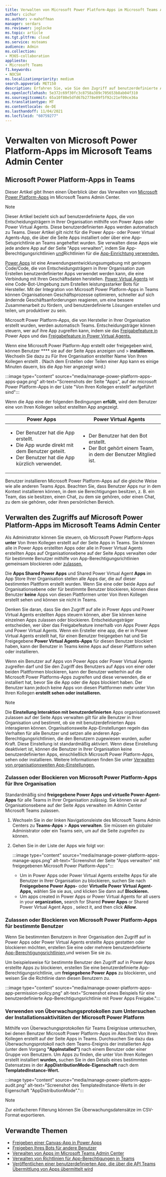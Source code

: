 ```yaml
---
title: Verwalten von Microsoft Power Platform-Apps im Microsoft Teams Admin Center
author: cichur
ms.author: v-mahoffman
manager: serdars
ms.reviewer: joglocke
ms.topic: article
ms.tgt.pltfrm: cloud
ms.service: msteams
audience: Admin
ms.collection:
- M365-collaboration
appliesto:
- Microsoft Teams
f1.keywords:
- NOCSH
ms.localizationpriority: medium
search.appverid: MET150
description: Erfahren Sie, wie Sie den Zugriff auf benutzerdefinierte Apps verwalten, die auf der Microsoft Power Platform im Microsoft Teams Admin Center erstellt wurden.
ms.openlocfilehash: 5e372c69f30fc3c8758a389c705653b8ab04f310
ms.sourcegitcommit: 65a10f80e5dfd67b2778e09f5f92c21ef09ce36a
ms.translationtype: MT
ms.contentlocale: de-DE
ms.lasthandoff: 11/04/2021
ms.locfileid: "60759277"
---
```

# <a name="manage-microsoft-power-platform-apps-in-the-microsoft-teams-admin-center"></a>Verwalten von Microsoft Power Platform-Apps im Microsoft Teams Admin Center

## <a name="microsoft-power-platform-apps-in-teams"></a>Microsoft Power Platform-Apps in Teams

Dieser Artikel gibt Ihnen einen Überblick über das Verwalten von [Microsoft Power Platform-Apps](https://powerplatform.microsoft.com/) im Microsoft Teams Admin Center.

> [!NOTE]
> Dieser Artikel bezieht sich auf benutzerdefinierte Apps, die von Entscheidungsträgern in Ihrer Organisation mithilfe von Power Apps oder Power Virtual Agents. Diese benutzerdefinierten Apps werden automatisch zu Teams. Dieser Artikel gilt nicht für die Power Apps- oder Power Virtual Agents-App, die über die Seite Apps installiert oder über eine App-Setuprichtlinie an Teams angeheftet wurden. Sie verwalten diese Apps wie jede andere [](manage-apps.md) App auf der Seite "Apps verwalten", indem Sie App-Berechtigungsrichtlinien [und](teams-app-permission-policies.md)Richtlinien für die [App-Einrichtung verwenden.](teams-app-setup-policies.md)

[Power Apps](https://powerapps.microsoft.com) ist eine Anwendungsentwicklungsumgebung mit geringem Code/Code, die von Entscheidungsträgern in Ihrer Organisation zum Erstellen benutzerdefinierter Apps verwendet werden kann, die eine Verbindung mit Ihren Geschäftsdaten herstellen. [Power Virtual Agents](/power-virtual-agents/fundamentals-what-is-power-virtual-agents) ist eine Code-Bot-Umgebung zum Erstellen leistungsstarker Bots für Hersteller. Mit der Integration von Microsoft Power Platform-Apps in Teams können Organisationen Geschäftsprozesse optimieren, schneller auf sich ändernde Geschäftsanforderungen reagieren, um eine bessere Zusammenarbeit zu fördern, und benutzerdefinierte Lösungen erstellen und teilen, um produktiver zu sein.  

Microsoft Power Platform-Apps, die von Hersteller in Ihrer Organisation erstellt wurden, werden automatisch Teams. Entscheidungsträger können steuern, wer auf ihre App zugreifen kann, indem sie das [Freigabefeature in](/powerapps/maker/canvas-apps/share-app) Power Apps und das [Freigabefeature in Power Virtual Agents.](/power-virtual-agents/admin-share-bots)

Wenn eine Microsoft Power Platform-App erstellt oder freigegeben wird, können Benutzer **** sie auf der Seite Apps anzeigen und  >  **installieren.** Wechseln Sie dazu zu Für Ihre Organisation erstellter Name Von Ihren Kollegen erstellt . (Nach dem Erstellen oder Teilen einer App kann es einige Minuten dauern, bis die App hier angezeigt wird.)

:::image type="content" source="media/manage-power-platform-apps-apps-page.png" alt-text="Screenshots der Seite "Apps", auf der microsoft Power Platform-Apps in der Liste "Von Ihren Kollegen erstellt" aufgeführt sind":::

Wenn die App eine der folgenden Bedingungen **erfüllt,** wird dem Benutzer eine von Ihren Kollegen selbst erstellten App angezeigt.

|Power Apps |Power Virtual Agents  |
|---------|---------|
|<ul><li>Der Benutzer hat die App erstellt.</li><li>Die App wurde direkt mit dem Benutzer geteilt.</li><li>Der Benutzer hat die App kürzlich verwendet. </li></ul>| <ul><li>Der Benutzer hat den Bot erstellt.</li><li>Der Bot gehört einem Team, in dem der Benutzer Mitglied ist. </li></ul>        |

Benutzer installieren Microsoft Power Platform-Apps auf die gleiche Weise wie alle anderen Teams Apps. Beachten Sie, dass Benutzer Apps nur in dem Kontext installieren können, in dem sie Berechtigungen besitzen, z. B. ein Team, das sie besitzen, einen Chat, zu dem sie gehören, oder einen Chat, zu dem sie gehören, oder ihren persönlichen Bereich.

## <a name="manage-access-to-microsoft-power-platform-apps-in-the-microsoft-teams-admin-center"></a>Verwalten des Zugriffs auf Microsoft Power Platform-Apps im Microsoft Teams Admin Center

Als Administrator können Sie steuern, ob Microsoft Power Platform-Apps **unter** Von Ihren Kollegen erstellt auf der Seite Apps in Teams. Sie können alle in Power Apps erstellten Apps oder alle in Power Virtual Agents erstellten Apps auf [](manage-apps.md) Organisationsebene auf der Seite Apps verwalten oder für bestimmte Benutzer mithilfe von App-Berechtigungsrichtlinien gemeinsam blockieren oder [zulassen.](teams-app-permission-policies.md)

Die **Apps Shared Power Apps** und Shared Power Virtual Agent **Apps** im App Store Ihrer Organisation stellen alle Apps dar, die auf dieser bestimmten Plattform erstellt wurden. Wenn Sie eine oder beide Apps auf Organisationsebene oder für bestimmte Benutzer blockieren, können diese Benutzer **keine** Apps von diesen Plattformen unter Von Ihren Kollegen erstellt sehen und können sie nicht in Teams.  

Denken Sie daran, dass Sie den Zugriff auf alle in Power Apps und Power Virtual Agents erstellten Apps steuern können, aber Sie können keine einzelnen Apps zulassen oder blockieren. Entscheidungsträger entscheiden, wer über das Freigabefeature innerhalb von Apps Power Apps und Power Virtual Agents. Wenn ein Ersteller eine app, die er in Power Virtual Agents erstellt hat, für einen Benutzer freigegeben hat und Sie Freigegebene **Power Virtual Agents-Apps** für diesen Benutzer blockiert haben, kann der Benutzer in Teams keine Apps auf dieser Plattform sehen oder installieren.

Wenn ein Benutzer auf Apps von Power Apps oder Power Virtual Agents zugreifen darf und Sie den Zugriff des Benutzers auf Apps von einer oder beiden Plattformen blockieren, kann der Benutzer weiterhin auf die Microsoft Power Platforms-Apps zugreifen und diese verwenden, die er installiert hat, bevor Sie die App oder die Apps blockiert haben. Der Benutzer kann jedoch keine Apps von diesen Plattformen mehr unter Von Ihren Kollegen **erstellt sehen oder installieren.**

> [!NOTE]
> Die **Einstellung Interaktion mit benutzerdefinierten** Apps [](manage-apps.md) organisationsweit zulassen auf der Seite Apps verwalten gilt für alle Benutzer in Ihrer Organisation und bestimmt, ob sie mit benutzerdefinierten Apps interagieren können. Organisationsweite App-Einstellungen regeln das Verhalten für alle Benutzer und setzen alle anderen App-Berechtigungsrichtlinien, die den Benutzern zugewiesen wurden, außer Kraft. Diese Einstellung ist standardmäßig aktiviert. Wenn diese Einstellung deaktiviert ist, können die Benutzer in Ihrer Organisation keine benutzerdefinierten Apps, einschließlich Microsoft Power Platform-Apps, sehen oder installieren. Weitere Informationen finden Sie unter [Verwalten von organisationsweiten App-Einstellungen.](manage-apps.md#manage-org-wide-app-settings)

### <a name="allow-or-block-microsoft-power-platform-apps-for-your-organization"></a>Zulassen oder Blockieren von Microsoft Power Platform-Apps für Ihre Organisation

Standardmäßig sind **freigegebene Power Apps** **und virtuelle Power-Agent-Apps** für alle Teams in Ihrer Organisation zulässig. Sie können sie auf Organisationsebene auf [](manage-apps.md) der Seite Apps verwalten im Admin Center Microsoft Teams zulassen.  

1. Wechseln Sie in der linken Navigationsleiste des Microsoft Teams Admin Centers zu **Teams-Apps** > **Apps verwalten**. Sie müssen ein globaler Administrator oder ein Teams sein, um auf die Seite zugreifen zu können.
2. Gehen Sie in der Liste der Apps wie folgt vor:

    :::image type="content" source="media/manage-power-platform-apps-manage-apps.png" alt-text="Screenshot der Seite "Apps verwalten" mit freigegebenen Microsoft Power Platform-Apps":::

    - Um in Power Apps oder Power Virtual Agents erstellte Apps für alle Benutzer in Ihrer Organisation zu blockieren, suchen Sie nach **Freigegebene Power Apps-** oder **Virtuelle Power Virtual Agent-Apps,** wählen Sie sie aus, und klicken Sie dann auf **Blockieren.**
    - Um apps created in Power Apps or Power Virtual Agents for all users in your **organization,** search for Shared **Power Apps** or Shared Power Virtual Agent Apps , select it, and then click **Allow**.

### <a name="allow-or-block-microsoft-power-platform-apps-for-specific-users"></a>Zulassen oder Blockieren von Microsoft Power Platform-Apps für bestimmte Benutzer

Wenn Sie bestimmten Benutzern in Ihrer Organisation den Zugriff auf in Power Apps oder Power Virtual Agents erstellte Apps gestatten oder blockieren möchten, erstellen Sie eine oder mehrere benutzerdefinierte [App-Berechtigungsrichtlinien,](teams-app-permission-policies.md)und weisen Sie sie zu. 

Um beispielsweise für bestimmte Benutzer den Zugriff auf in Power Apps erstellte Apps zu blockieren, erstellen Sie eine benutzerdefinierte App-Berechtigungsrichtlinie, um **freigegebene Power Apps** zu blockieren, und weisen Sie die Richtlinie dann diesen Benutzern zu.

:::image type="content" source="media/manage-power-platform-apps-app-permission-policy.png" alt-text="Screenshot eines Beispiels für eine benutzerdefinierte App-Berechtigungsrichtlinie mit Power Apps Freigabe.":::

### <a name="use-audit-logs-to-investigate-microsoft-power-platform-installation-activity"></a>Verwenden von Überwachungsprotokollen zum Untersuchen der Installationsaktivitäten der Microsoft Power Platform

Mithilfe von Überwachungsprotokollen für Teams Ereignisse untersuchen, bei denen Benutzer  Microsoft Power Platform-Apps im Abschnitt Von Ihren Kollegen erstellt auf der Seite Apps in Teams. Durchsuchen Sie [](./audit-log-events.md) dazu das Überwachungsprotokoll  nach dem Teams-Ereignis der installierten App (unter dem Vorgang **"AppInstalled")** nach einem Benutzer oder einer Gruppe von Benutzern. Um Apps zu finden, die unter Von Ihren Kollegen erstellt installiert **wurden,** suchen Sie in den Details eines bestimmten Datensatzes in der **AppDistributionMode-Eigenschaft** nach dem **TemplatedInstance-Wert.** 

:::image type="content" source="media/manage-power-platform-apps-audit.png" alt-text="Screenshot des TemplatedInstance-Werts in der Eigenschaft "AppDistributionMode".":::

> [!NOTE]
> Zur einfacheren Filterung können Sie Überwachungsdatensätze im CSV-Format exportieren.

## <a name="related-topics"></a>Verwandte Themen

- [Freigeben einer Canvas-App in Power Apps](/powerapps/maker/canvas-apps/share-app)
- [Freigeben Ihres Bots für andere Benutzer](/power-virtual-agents/admin-share-bots)
- [Verwalten von Apps im Microsoft Teams Admin Center](manage-apps.md)
- [Verwalten von Richtlinien für App-Berechtigungen in Teams](teams-app-permission-policies.md)
- [Veröffentlichen einer benutzerdefinierten App, die über die API Teams Übermittlung von Apps übermittelt wird](submit-approve-custom-apps.md)